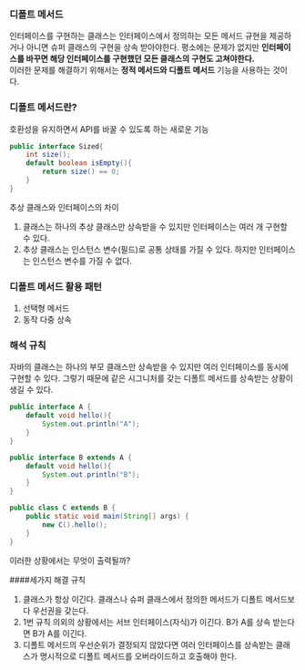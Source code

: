### 디폴트 메서드
인터페이스를 구현하는 클래스는 인터페이스에서 정의하는 모든 메서드 규현을 제공하거나 아니면 슈퍼 클래스의 구현을 상속 받아야한다.
평소에는 문제가 없지만 **인터페이스를 바꾸면 해당 인터페이스를 구현했던 모든 클래스의 구현도 고쳐야한다.**  
이러한 문제를 해결하기 위해서는 **정적 메서드와 디폴트 메서드** 기능을 사용하는 것이다.

### 디폴트 메서드란?
호환성을 유지하면서 API를 바꿀 수 있도록 하는 새로운 기능

```java
public interface Sized{
    int size();
    default boolean isEmpty(){
        return size() == 0;
    }
}
```
추상 클래스와 인터페이스의 차이
1. 클래스는 하나의 추상 클래스만 상속받을 수 있지만 인터페이스는 여러 개 구현할 수 있다.
2. 추상 클래스는 인스턴스 변수(필드)로 공통 상태를 가질 수 있다. 하지만 인터페이스는 인스턴스 변수를 가질 수 없다.

### 디폴트 메서드 활용 패턴
1. 선택형 메서드
2. 동작 다중 상속

### 해석 규칙
자바의 클래스는 하나의 부모 클래스만 상속받을 수 있지만 여러 인터페이스를 동시에 구현할 수 있다.
그렇기 때문에 같은 시그니처를 갖는 디폴트 메서드를 상속받는 상황이 생길 수 있다.
```java
public interface A {
    default void hello(){
        System.out.println("A");
    }
}

public interface B extends A {
    default void hello(){
        System.out.println("B");
    }
}

public class C extends B {
    public static void main(String[] args) {
        new C().hello();
    }
}
```
이러한 상황에서는 무엇이 출력될까?

####세가지 해결 규칙
1. 클래스가 항상 이긴다. 클래스나 슈퍼 클래스에서 정의한 메서드가 디폴트 메서드보다 우선권을 갖는다.
2. 1번 규칙 의외의 상황에서는 서브 인터페이스(자식)가 이긴다. B가 A를 상속 받는다면 B가 A를 이긴다.
3. 디폴트 메서드의 우선순위가 결정되지 않았다면 여러 인터페이스를 상속받는 클래스가 명시적으로 디폴트 메서드를 오버라이드하고 호출해야 한다.

